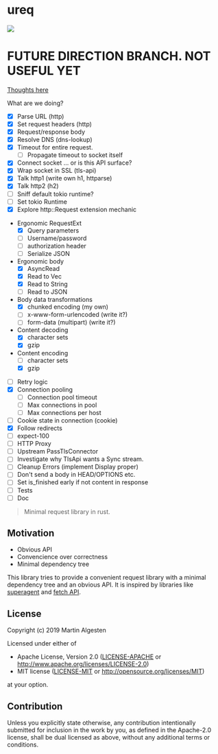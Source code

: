 # ureq

![](https://github.com/algesten/ureq/workflows/CI/badge.svg)

# FUTURE DIRECTION BRANCH. NOT USEFUL YET

[Thoughts here](THOUGHTS.md)

What are we doing?

* [x] Parse URL (http)
* [x] Set request headers (http)
* [x] Request/response body
* [x] Resolve DNS (dns-lookup)
* [x] Timeout for entire request.
  * [ ] Propagate timeout to socket itself
* [x] Connect socket … or is this API surface?
* [x] Wrap socket in SSL (tls-api)
* [x] Talk http1 (write own h1, httparse)
* [x] Talk http2 (h2)
* [ ] Sniff default tokio runtime?
* [ ] Set tokio Runtime
* [x] Explore http::Request extension mechanic
* Ergonomic RequestExt
  * [x] Query parameters
  * [ ] Username/password
  * [ ] authorization header
  * [ ] Serialize JSON
* Ergonomic body
  * [x] AsyncRead
  * [x] Read to Vec
  * [x] Read to String
  * [ ] Read to JSON
* Body data transformations
  * [x] chunked encoding (my own)
  * [ ] x-www-form-urlencoded (write it?)
  * [ ] form-data (multipart) (write it?)
* Content decoding
  * [x] character sets
  * [x] gzip
* Content encoding
  * [ ] character sets
  * [x] gzip
* [ ] Retry logic
* [x] Connection pooling
  * [ ] Connection pool timeout
  * [ ] Max connections in pool
  * [ ] Max connections per host
* [ ] Cookie state in connection (cookie)
* [x] Follow redirects
* [ ] expect-100
* [ ] HTTP Proxy
* [ ] Upstream PassTlsConnector
* [ ] Investigate why TlsApi wants a Sync stream.
* [ ] Cleanup Errors (implement Display proper)
* [ ] Don't send a body in HEAD/OPTIONS etc.
* [ ] Set is_finished early if not content in response
* [ ] Tests
* [ ] Doc

> Minimal request library in rust.

## Motivation

  * Obvious API
  * Convencience over correctness
  * Minimal dependency tree

This library tries to provide a convenient request library with a minimal dependency
tree and an obvious API. It is inspired by libraries like
[superagent](http://visionmedia.github.io/superagent/) and
[fetch API](https://developer.mozilla.org/en-US/docs/Web/API/Fetch_API).

## License

Copyright (c) 2019 Martin Algesten

Licensed under either of

 * Apache License, Version 2.0
   ([LICENSE-APACHE](LICENSE-APACHE) or http://www.apache.org/licenses/LICENSE-2.0)
 * MIT license
   ([LICENSE-MIT](LICENSE-MIT) or http://opensource.org/licenses/MIT)

at your option.

## Contribution

Unless you explicitly state otherwise, any contribution intentionally submitted
for inclusion in the work by you, as defined in the Apache-2.0 license, shall be
dual licensed as above, without any additional terms or conditions.
